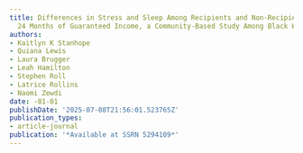 ```yaml
---
title: Differences in Stress and Sleep Among Recipients and Non-Recipients of 12 and
  24 Months of Guaranteed Income, a Community-Based Study Among Black Women in Georgia
authors:
- Kaitlyn K Stanhope
- Quiana Lewis
- Laura Brugger
- Leah Hamilton
- Stephen Roll
- Latrice Rollins
- Naomi Zewdi
date: -01-01
publishDate: '2025-07-08T21:56:01.523765Z'
publication_types:
- article-journal
publication: '*Available at SSRN 5294109*'
---
```

